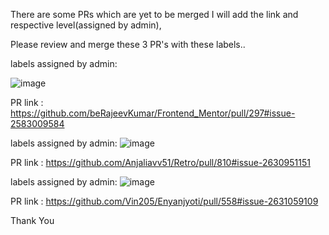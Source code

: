 There are some PRs which are yet to be merged I will add the link and respective level(assigned by admin), 

Please review and merge these 3 PR's with these labels..

labels assigned by admin:

![image](https://github.com/user-attachments/assets/f53da161-0dc0-4513-a282-7e7ed7b5bb36)

PR link :
https://github.com/beRajeevKumar/Frontend_Mentor/pull/297#issue-2583009584


labels assigned by admin:
![image](https://github.com/user-attachments/assets/0b4e3d68-811a-4392-8a9f-4aa3982d460a)

PR link :
https://github.com/Anjaliavv51/Retro/pull/810#issue-2630951151

labels assigned by admin:
![image](https://github.com/user-attachments/assets/696cc456-aa00-453b-919f-0e9ce3f7856c)

PR link :
https://github.com/Vin205/Enyanjyoti/pull/558#issue-2631059109


Thank You
